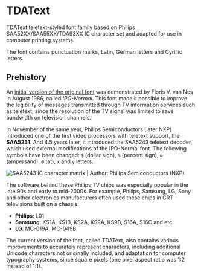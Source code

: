 # TDAText
TDAText teletext-styled font family based on Philips SAA52XX/SAA55XX/TDA93XX IC character set and adapted for use in computer printing systems.

The font contains punctuation marks, Latin, German letters and Cyrillic letters.

## Prehistory

An [initial version of the original font](https://www.semanticscholar.org/paper/A-new-teletext-character-set-with-enhanced-Nes/a632eb8fbe9f4e23d09b8108d211b403da9e36c1) was demonstrated by Floris V. van Nes in August 1986, called _IPO-Normal_. This font made it possible to improve the legibility of messages transmitted through TV information services such as teletext, since the resolution of the TV signal was limited to save bandwidth on television channels. 

In November of the same year, Philips Semiconductors (later NXP) introduced one of the first video processors with teletext support, the **SAA5231**. And 4.5 years later, it introduced the SAA5243 teletext decoder, which used external modifications of the IPO-Normal font. The following symbols have been changed: `$` (dollar sign), `%` (percent sign), `&` (ampersand), `@` (at), `x` and `y` letters.

![SAA5243 IC character matrix | Author: Philips Semiconductors (NXP)](https://github.com/tinelix/TDAText/assets/76806170/0865c08f-c33e-4cf3-a7ec-4f7fa0bfc59f)

The software behind these Philips TV chips was especially popular in the late 90s and early to mid-2000s. For example, Philips, Samsung, LG, Sony and other electronics manufacturers often used these chips in CRT televisions built on a chassis:
* **Philips**: L01
* **Samsung**: KS1A, KS1B, KS2A, KS9A, KS9B, S16A, S16C and etc.
* **LG**: MC-019A, MC-049B

The current version of the font, called TDAText, also contains various improvements to accurately represent characters, including additional Unicode characters not originally included, and adaptation for computer typography systems, since square pixels (one pixel aspect ratio was 1:2 instead of 1:1).

